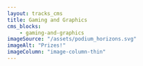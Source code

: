 ```yaml
---
layout: tracks_cms
title: Gaming and Graphics
cms_blocks:
    - gaming-and-graphics
imageSource: "/assets/podium_horizons.svg"
imageAlt: "Prizes!"
imageColumn: "image-column-thin"
---
```

